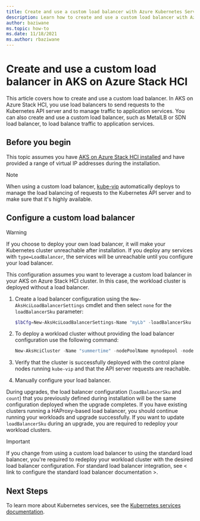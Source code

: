 ```yaml
---
title: Create and use a custom load balancer with Azure Kubernetes Service (AKS) on Azure Stack HCI
description: Learn how to create and use a custom load balancer with Azure Kubernetes Service (AKS) on Azure Stack HCI.
author: baziwane
ms.topic: how-to
ms.date: 11/18/2021
ms.author: rbaziwane
---
```


# Create and use a custom load balancer in AKS on Azure Stack HCI

This article covers how to create and use a custom load balancer. In AKS on Azure Stack HCI, you use load balancers to send requests to the Kubernetes API server and to manage traffic to application services. You can also create and use a custom load balancer, such as MetalLB or SDN load balancer, to load balance traffic to application services.  

## Before you begin 

This topic assumes you have [AKS on Azure Stack HCI installed](kubernetes-walkthrough-powershell.md) and have provided a range of virtual IP addresses during the installation.  

> [!NOTE]
> When using a custom load balancer, [kube-vip](https://kube-vip.io/) automatically deploys to manage the load balancing of requests to the Kubernetes API server and to make sure that it's highly available. 

## Configure a custom load balancer 

> [!WARNING]
> If you choose to deploy your own load balancer, it will make your Kubernetes cluster unreachable after installation. If you deploy any services with `type=LoadBalancer`, the services will be unreachable until you configure your load balancer.

This configuration assumes you want to leverage a custom load balancer in your AKS on Azure Stack HCI cluster. In this case, the workload cluster is deployed without a load balancer. 

1. Create a load balancer configuration using the `New-AksHciLoadBalancerSettings` cmdlet and then select `none` for the `loadBalancerSku` parameter:

   ```powershell
   $lbCfg=New-AksHciLoadBalancerSettings-Name "myLb" -loadBalancerSku "none" 
   ```
 
2. To deploy a workload cluster without providing the load balancer configuration use the following command:

   ```powershell
   New-AksHciCluster -Name "summertime" -nodePoolName mynodepool -nodeCount 2 -OSType linux -nodeVmSize Standard_A4_v2 -loadBalancerSettings $lbCfg 
   ```

3. Verify that the cluster is successfully deployed with the control plane nodes running `kube-vip` and that the API server requests are reachable. 

4. Manually configure your load balancer.  

During upgrades, the load balancer configuration (`loadBalancerSku` and `count`) that you previously defined during installation will be the same configuration deployed when the upgrade completes. If you have existing clusters running a HAProxy-based load balancer, you should continue running your workloads and upgrade successfully. If you want to update `loadBalancerSku` during an upgrade, you are required to redeploy your workload clusters. 

> [!IMPORTANT]
> If you change from using a custom load balancer to using the standard load balancer, you're required to  redeploy your workload cluster with the desired load balancer configuration. For standard load balancer integration, see < link to configure the standard load balancer documentation >.  

## Next Steps 

To learn more about Kubernetes services, see the [Kubernetes services documentation](https://kubernetes.io/docs/concepts/services-networking/service/). 

 

 